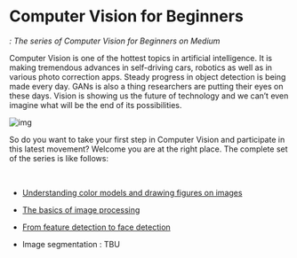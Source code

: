 # Computer Vision for Beginners
*: The series of Computer Vision for Beginners on Medium*

Computer Vision is one of the hottest topics in artificial intelligence. It is making tremendous advances in self-driving cars, robotics as well as in various photo correction apps. Steady progress in object detection is being made every day. GANs is also a thing researchers are putting their eyes on these days. Vision is showing us the future of technology and we can’t even imagine what will be the end of its possibilities.

![img](https://cdn-images-1.medium.com/max/1200/1*CwSvaseYli4Jst1ibNXTgQ.jpeg)

So do you want to take your first step in Computer Vision and participate in this latest movement? Welcome you are at the right place. The complete set of the series is like follows:

<br>

- [Understanding color models and drawing figures on images](https://github.com/jjone36/vision_4_beginners/blob/master/part1_introduction.ipynb)

- [The basics of image processing](https://github.com/jjone36/vision_4_beginners/blob/master/part2_image_processing.ipynb)

- [From feature detection to face detection](https://github.com/jjone36/vision_4_beginners/blob/master/part3_object_detection.ipynb)

- Image segmentation : TBU
